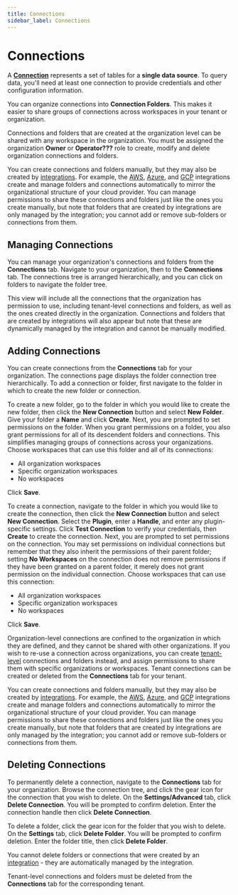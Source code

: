 ```yaml
---
title: Connections
sidebar_label: Connections
---
```


# Connections

A **[Connection](/pipes/docs/connections)** represents a set of tables for a **single data source**.  To query data, you'll need at least one connection to provide credentials and other configuration information.

You can organize connections into **Connection Folders**. This makes it easier to share groups of connections across workspaces in your tenant or organization.

Connections and folders that are created at the organization level can be shared with any workspace in the organization.  You must be assigned the organization **Owner** or **Operator???** role to create, modify and delete organization connections and folders.

You can create connections and folders manually, but they may also be created by [integrations](/pipes/docs/integrations/).  For example, the [AWS](/pipes/docs/integrations/aws), [Azure](/pipes/docs/integrations/azure), and [GCP](/pipes/docs/integrations/gcp) integrations create and manage folders and connections automatically to mirror the organizational structure of your cloud provider.  You can manage permissions to share these connections and folders just like the ones you create manually, but note that folders that are created by integrations are only managed by the integration; you cannot add or remove sub-folders or connections from them.


## Managing Connections

You can manage your organization's connections and folders from the **Connections** tab.  Navigate to your organization, then to the  **Connections** tab.  The connections tree is arranged hierarchically, and you can click on folders to navigate the folder tree.  

This view will include all the connections that the organization has permission to use, including tenant-level connections and folders, as well as the ones created directly in the organization.  Connections and folders that are created by integrations will also appear but note that these are dynamically managed by the integration and cannot be manually modified.


## Adding Connections

You can create connections from the **Connections** tab for your organization.  The connections page displays the folder connection tree hierarchically.  To add a connection or folder, first navigate to the folder in which to create the new folder or connection.

To create a new folder, go to the folder in which you would like to create the new folder, then click the **New Connection** button and select **New Folder**.   Give your folder a **Name** and click **Create**.  Next, you are prompted to set permissions on the folder.  When you grant permissions on a folder, you also grant permissions for all of its descendent folders and connections.  This simplifies managing groups of connections across your organizations.  Choose workspaces that can use this folder and all of its connections:
- All organization workspaces
- Specific organization workspaces
- No workspaces

Click **Save**.

To create a connection, navigate to the folder in which you would like to create the connection, then click the **New Connection** button and select **New Connection**.  Select the **Plugin**, enter a **Handle**, and enter any plugin-specific settings.  Click **Test Connection** to verify your credentials, then **Create** to create the connection.  Next, you are prompted to set permissions on the connection.  You may set permissions on individual connections but remember that they also inherit the permissions of their parent folder; setting **No Workspaces** on the connection does not remove permissions if they have been granted on a parent folder, it merely does not grant permission on the individual connection.  Choose workspaces that can use this connection:
- All organization workspaces
- Specific organization workspaces
- No workspaces

Click **Save**.
 

Organization-level connections are confined to the organization in which they are defined, and they cannot be shared with other organizations.  If you wish to re-use a connection across organizations, you can create [tenant-level](/pipes/docs/tenants/connections.md) connections and folders instead, and assign permissions to share them with specific organizations or workspaces.  Tenant connections can be created or deleted from the **Connections** tab for your tenant.
 
You can create connections and folders manually, but they may also be created by [integrations](/pipes/docs/integrations/).  For example, the [AWS](/pipes/docs/integrations/aws), [Azure](/pipes/docs/integrations/azure), and [GCP](/pipes/docs/integrations/gcp) integrations create and manage folders and connections automatically to mirror the organizational structure of your cloud provider.  You can manage permissions to share these connections and folders just like the ones you create manually, but note that folders that are created by integrations are only managed by the integration; you cannot add or remove sub-folders or connections from them.



## Deleting Connections

To permanently delete a connection, navigate to the  **Connections** tab for your organization. Browse the connection tree, and click the gear icon for the connection that you wish to delete.  On the **Settings/Advanced** tab, click  **Delete Connection**.  You will be prompted to confirm deletion. Enter the connection handle then click **Delete Connection**.

To delete a folder, click the gear icon for the folder that you wish to delete.  On the **Settings** tab, click **Delete Folder**.  You will be prompted to confirm deletion. Enter the folder title, then click **Delete Folder**.

You cannot delete folders or connections that were created by an [integration](/pipes/docs/integrations/) - they are automatically managed by the integration.  

Tenant-level connections and folders must be deleted from the **Connections** tab for the corresponding tenant.
